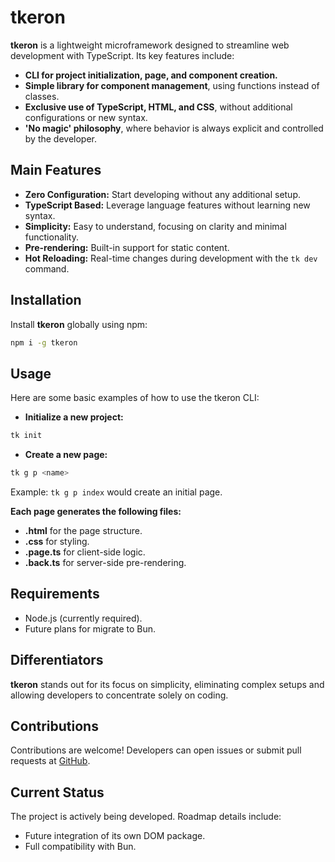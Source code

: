 # tkeron

**tkeron** is a lightweight microframework designed to streamline web development with TypeScript. Its key features include:

- **CLI for project initialization, page, and component creation.**
- **Simple library for component management**, using functions instead of classes.
- **Exclusive use of TypeScript, HTML, and CSS**, without additional configurations or new syntax.
- **'No magic' philosophy**, where behavior is always explicit and controlled by the developer.

## Main Features

- **Zero Configuration:** Start developing without any additional setup.
- **TypeScript Based:** Leverage language features without learning new syntax.
- **Simplicity:** Easy to understand, focusing on clarity and minimal functionality.
- **Pre-rendering:** Built-in support for static content.
- **Hot Reloading:** Real-time changes during development with the `tk dev` command.

## Installation

Install **tkeron** globally using npm:

```bash
npm i -g tkeron
```

## Usage

Here are some basic examples of how to use the tkeron CLI:

- **Initialize a new project:**

```bash
tk init
```

- **Create a new page:**

```bash
tk g p <name>
```

Example: `tk g p index` would create an initial page.

**Each page generates the following files:**

- **.html** for the page structure.
- **.css** for styling.
- **.page.ts** for client-side logic.
- **.back.ts** for server-side pre-rendering.

## Requirements

- Node.js (currently required).
- Future plans for migrate to Bun.

## Differentiators

**tkeron** stands out for its focus on simplicity, eliminating complex setups and allowing developers to concentrate solely on coding.

## Contributions

Contributions are welcome! Developers can open issues or submit pull requests at [GitHub](https://github.com/tkeron/tkeron).

## Current Status

The project is actively being developed. Roadmap details include:

- Future integration of its own DOM package.
- Full compatibility with Bun.
